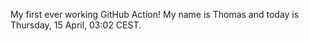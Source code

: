 My first ever working GitHub Action!
My name is Thomas and today is Thursday, 15 April, 03:02 CEST. 
